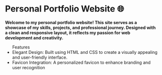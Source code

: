<h1>Personal Portfolio Website 🌐</h1>

<b>Welcome to my personal portfolio website! This site serves as a showcase of my skills, projects, and professional journey. Designed with a clean and responsive layout, it reflects my passion for web development and creativity.</b>

<ul>Features
  <li>Elegant Design: Built using HTML and CSS to create a visually appealing and user-friendly interface.</li>
  <li>Favicon Integration: A personalized favicon to enhance branding and user recognition</li>
</ul>
